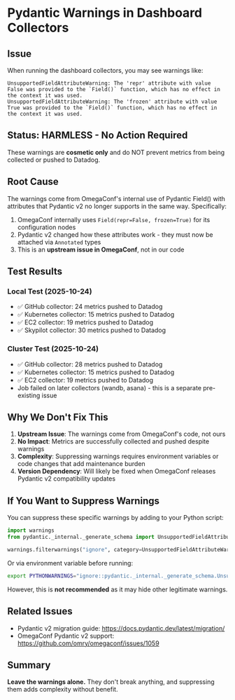 # Pydantic Warnings in Dashboard Collectors

## Issue

When running the dashboard collectors, you may see warnings like:

```
UnsupportedFieldAttributeWarning: The 'repr' attribute with value False was provided to the `Field()` function, which has no effect in the context it was used.
UnsupportedFieldAttributeWarning: The 'frozen' attribute with value True was provided to the `Field()` function, which has no effect in the context it was used.
```

## Status: HARMLESS - No Action Required

These warnings are **cosmetic only** and do NOT prevent metrics from being collected or pushed to Datadog.

## Root Cause

The warnings come from OmegaConf's internal use of Pydantic Field() with attributes that Pydantic v2 no longer supports in the same way. Specifically:

1. OmegaConf internally uses `Field(repr=False, frozen=True)` for its configuration nodes
2. Pydantic v2 changed how these attributes work - they must now be attached via `Annotated` types
3. This is an **upstream issue in OmegaConf**, not in our code

## Test Results

### Local Test (2025-10-24)
- ✅ GitHub collector: 24 metrics pushed to Datadog
- ✅ Kubernetes collector: 15 metrics pushed to Datadog
- ✅ EC2 collector: 19 metrics pushed to Datadog
- ✅ Skypilot collector: 30 metrics pushed to Datadog

### Cluster Test (2025-10-24)
- ✅ GitHub collector: 28 metrics pushed to Datadog
- ✅ Kubernetes collector: 15 metrics pushed to Datadog
- ✅ EC2 collector: 19 metrics pushed to Datadog
- Job failed on later collectors (wandb, asana) - this is a separate pre-existing issue

## Why We Don't Fix This

1. **Upstream Issue**: The warnings come from OmegaConf's code, not ours
2. **No Impact**: Metrics are successfully collected and pushed despite warnings
3. **Complexity**: Suppressing warnings requires environment variables or code changes that add maintenance burden
4. **Version Dependency**: Will likely be fixed when OmegaConf releases Pydantic v2 compatibility updates

## If You Want to Suppress Warnings

You can suppress these specific warnings by adding to your Python script:

```python
import warnings
from pydantic._internal._generate_schema import UnsupportedFieldAttributeWarning

warnings.filterwarnings("ignore", category=UnsupportedFieldAttributeWarning)
```

Or via environment variable before running:

```bash
export PYTHONWARNINGS="ignore::pydantic._internal._generate_schema.UnsupportedFieldAttributeWarning"
```

However, this is **not recommended** as it may hide other legitimate warnings.

## Related Issues

- Pydantic v2 migration guide: https://docs.pydantic.dev/latest/migration/
- OmegaConf Pydantic v2 support: https://github.com/omry/omegaconf/issues/1059

## Summary

**Leave the warnings alone.** They don't break anything, and suppressing them adds complexity without benefit.
